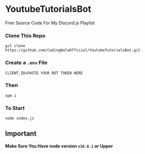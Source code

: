 # YoutubeTutorialsBot
Free Source Code For My Discord.js Playlist

### Clone This Repo
```
git clone https://github.com/CodingWalaOfficial/YoutubeTutorialsBot.git
```
  
### Create a `.env` File 
```
CLIENT_ID=PASTE YOUR BOT TOKEN HERE
```

### Then
```
npm i
```

### To Start
```
node index.js
```

## Important
#### Make Sure You Have node version `v16.6.1` or Upper 

